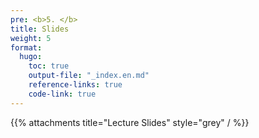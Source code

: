 ```yaml
---
pre: <b>5. </b>
title: Slides
weight: 5
format:
  hugo:
    toc: true
    output-file: "_index.en.md"
    reference-links: true
    code-link: true
---
```


{{% attachments title="Lecture Slides" style="grey" / %}}
